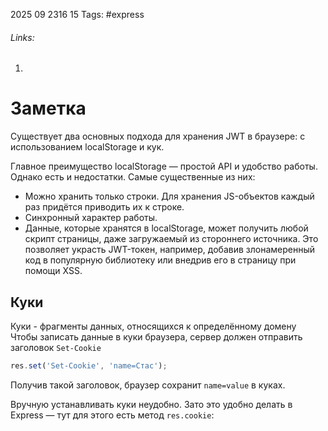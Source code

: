 2025 09 2316 15
Tags: #express 
###### Links: 
1) 
# Заметка
Существует два основных подхода для хранения JWT в браузере: c использованием localStorage и кук.

Главное преимущество localStorage — простой API и удобство работы. Однако есть и недостатки. Самые существенные из них:

- Можно хранить только строки. Для хранения JS-объектов каждый раз придётся приводить их к строке.
- Синхронный характер работы.
- Данные, которые хранятся в localStorage, может получить любой скрипт страницы, даже загружаемый из стороннего источника. Это позволяет украсть JWT-токен, например, добавив злонамеренный код в популярную библиотеку или внедрив его в страницу при помощи XSS.

## Куки
Куки - фрагменты данных, относящихся к определённому домену
Чтобы записать данные в куки браузера, сервер должен отправить заголовок `Set-Cookie`
```ts
res.set('Set-Cookie', 'name=Стас');
```
Получив такой заголовок, браузер сохранит `name=value` в куках.

Вручную устанавливать куки неудобно. Зато это удобно делать в Express — тут для этого есть метод `res.cookie`: